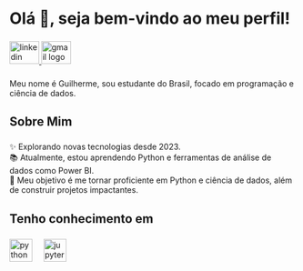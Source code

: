 <h1 align="left">Olá 👋, seja bem-vindo ao meu perfil!</h1>

###

<div align="left">
  <a href="www.linkedin.com/in/guilherme-soares-analista" target="_blank">
    <img src="https://raw.githubusercontent.com/maurodesouza/profile-readme-generator/master/src/assets/icons/social/linkedin/default.svg" width="52" height="40" alt="linkedin logo"  />
  </a>
  <a href="guisoaresg7@gmail.com" target="_blank">
    <img src="https://raw.githubusercontent.com/maurodesouza/profile-readme-generator/master/src/assets/icons/social/gmail/default.svg" width="52" height="40" alt="gmail logo"  />
  </a>
</div>

###

<p align="left">Meu nome é Guilherme, sou estudante do Brasil, focado em programação e ciência de dados.</p>

###

<h2 align="left">Sobre Mim</h2>

###

<p align="left">✨ Explorando novas tecnologias desde 2023.<br>📚 Atualmente, estou aprendendo Python e ferramentas de análise de dados como Power BI.<br>🎯 Meu objetivo é me tornar proficiente em Python e ciência de dados, além de construir projetos impactantes.</p>

###

<h2 align="left">Tenho conhecimento em</h2>

###

<div align="left">
  <img src="https://cdn.jsdelivr.net/gh/devicons/devicon/icons/python/python-original.svg" height="40" alt="python logo"  />
  <img width="12" />
  <img src="https://cdn.jsdelivr.net/gh/devicons/devicon/icons/jupyter/jupyter-original.svg" height="40" alt="jupyter logo"  />
</div>

###
